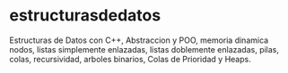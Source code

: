 # estructurasdedatos
Estructuras de Datos con C++, Abstraccion y POO, memoria dinamica nodos, listas simplemente enlazadas, listas doblemente enlazadas, pilas, colas, recursividad, arboles binarios, Colas de Prioridad y Heaps.
